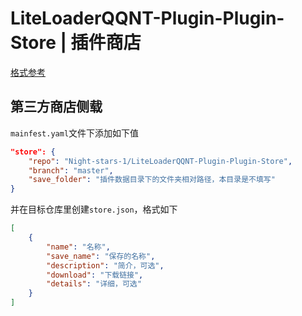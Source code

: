 # LiteLoaderQQNT-Plugin-Plugin-Store | 插件商店

[格式参考](https://liteloaderqqnt.github.io/docs/introduction.html#manifest-json)

## 第三方商店侧载

`mainfest.yaml`文件下添加如下值
```json
"store": {
    "repo": "Night-stars-1/LiteLoaderQQNT-Plugin-Plugin-Store",
    "branch": "master",
    "save_folder": "插件数据目录下的文件夹相对路径，本目录是不填写"
}
```
并在目标仓库里创建`store.json`，格式如下
```json
[
    {
        "name": "名称",
        "save_name": "保存的名称",
        "description": "简介，可选",
        "download": "下载链接",
        "details": "详细，可选"
    }
]
```